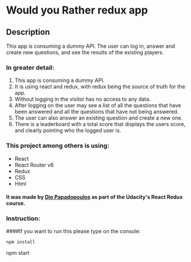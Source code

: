 # Would you Rather redux app

## Description

This app is consuming a dummy API. 
The user can log in, answer and create new questions, and see the results of the existing players.

### In greater detail:

1. This app is consuming a dummy API.  
2. It is using react and redux, with redux being the source of truth for the app. 
3. Without logging in the visitor has no access to any data.
4. After logging on the user may see a list of all the questions that have been answered and all the questions that have not being answered.
5. The user can also answer an existing question and create a new one.
6. There is a leaderboard with a total score that displays the users score, and clearly pointing who the logged user is.

### This project among others is using:

- React
- React Router v6
- Redux
- CSS
- Html

#### It was made by [Dio Papadopoulos](https://dio-papa-portfolio-site.herokuapp.com/travellingWeatherApp) as part of the Udacity's React Redux course.

### Instruction:

####If you want to run this please type on the console:


```
npm install

```
npm start

```